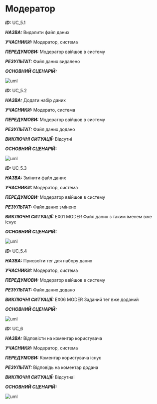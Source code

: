 # Модератор
***ID:*** UC_5.1
    
***НАЗВА:*** Видалити файл даних
    
***УЧАСНИКИ:*** Модератор, система

***ПЕРЕДУМОВИ:*** Модератор ввійшов в систему

***РЕЗУЛЬТАТ:*** Файл даних видалено

***ОСНОВНИЙ СЦЕНАРІЙ:***

![uml](http://www.plantuml.com/plantuml/proxy?cache=no&src=https://raw.githubusercontent.com/KarmazinN/db_open_data/master/src/uml/UC_5.1.puml)

***ID:*** UC_5.2
    
***НАЗВА:*** Додати набір даних
    
***УЧАСНИКИ:*** Модерато, система

***ПЕРЕДУМОВИ:*** Модератор ввійшов в систему

***РЕЗУЛЬТАТ:*** Файл даних додано

***ВИКЛЮЧНІ СИТУАЦІЇ:*** Відсутні

***ОСНОВНИЙ СЦЕНАРІЙ:***

![uml](http://www.plantuml.com/plantuml/proxy?cache=no&src=https://raw.githubusercontent.com/KarmazinN/db_open_data/master/src/uml/UC_5.2.puml)

***ID:*** UC_5.3
    
***НАЗВА:*** Змінити файл даних
    
***УЧАСНИКИ:*** Модератор, система

***ПЕРЕДУМОВИ:*** Модератор ввійшов в систему

***РЕЗУЛЬТАТ:*** Файл даних змінено

***ВИКЛЮЧНІ СИТУАЦІЇ:*** EX01 MODER Файл даних з таким іменем вже існує

***ОСНОВНИЙ СЦЕНАРІЙ:***

![uml](http://www.plantuml.com/plantuml/proxy?cache=no&src=https://raw.githubusercontent.com/KarmazinN/db_open_data/master/src/uml/UC_5.3.puml)

***ID:*** UC_5.4
    
***НАЗВА:*** Присвоїти тег для набору даних
    
***УЧАСНИКИ:*** Модератор, система

***ПЕРЕДУМОВИ:*** Модератор ввійшов в систему

***РЕЗУЛЬТАТ:*** Файл даних додано

***ВИКЛЮЧНІ СИТУАЦІЇ:*** EX06 MODER Заданий тег вже доданий

***ОСНОВНИЙ СЦЕНАРІЙ:***

![uml](http://www.plantuml.com/plantuml/proxy?cache=no&src=https://raw.githubusercontent.com/KarmazinN/db_open_data/master/src/uml/UC_5.4.puml)

***ID:*** UC_6
    
***НАЗВА:*** Відповісти на коментар користувача
    
***УЧАСНИКИ:*** Модератор, система

***ПЕРЕДУМОВИ:*** Коментар користувача існує

***РЕЗУЛЬТАТ:*** Відповідь на коментар додана

***ВИКЛЮЧНІ СИТУАЦІЇ:*** Відсутнаі

***ОСНОВНИЙ СЦЕНАРІЙ:***

![uml](http://www.plantuml.com/plantuml/proxy?cache=no&src=https://raw.githubusercontent.com/KarmazinN/db_open_data/master/src/uml/UC_6.puml)
